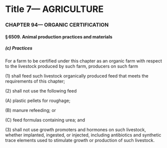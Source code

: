 
# Title 7— AGRICULTURE
### CHAPTER 94— ORGANIC CERTIFICATION
#### § 6509. Animal production practices and materials
##### (c) Practices

For a farm to be certified under this chapter as an organic farm with respect to the livestock produced by such farm, producers on such farm

(1) shall feed such livestock organically produced feed that meets the requirements of this chapter;

(2) shall not use the following feed

(A) plastic pellets for roughage;

(B) manure refeeding; or

(C) feed formulas containing urea; and

(3) shall not use growth promoters and hormones on such livestock, whether implanted, ingested, or injected, including antibiotics and synthetic trace elements used to stimulate growth or production of such livestock.
